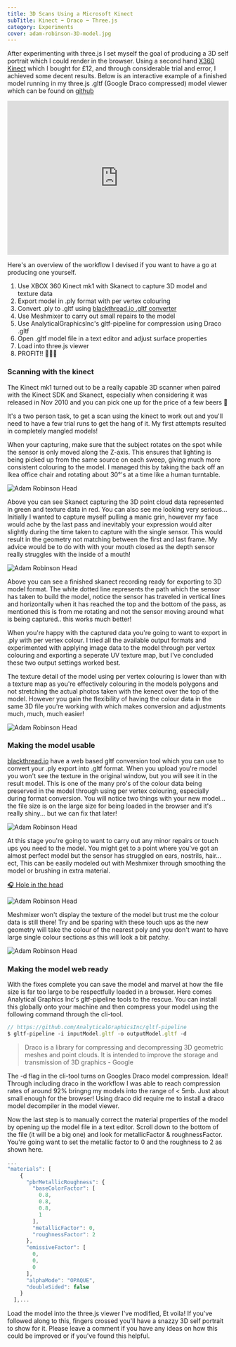 ```yaml
---
title: 3D Scans Using a Microsoft Kinect
subTitle: Kinect ➡️ Draco ➡️ Three.js
category: Experiments
cover: adam-robinson-3D-model.jpg
---
```


After experimenting with three.js I set myself the goal of producing a 3D self portrait which I could render in the browser. Using a second hand [X360 Kinect](https://uk.webuy.com/product-detail?id=s360kinsoxb&categoryName=xbox-360-accessories&superCatName=gaming&title=x360-official-kinect-with-psu-%28no-game%29) which I bought for £12, and through considerable trial and error, I achieved some decent results. Below is an interactive example of a finished model running in my three.js .gltf (Google Draco compressed) model viewer which can be found on [github](https://github.com/adamistheanswer/gltfLoader)

<iframe id="adam-face-3d" width="100%" height="350" scrolling="no" frameborder="no" src="https://www.attackingpixels.com/2"></iframe>

Here's an overview of the workflow I devised if you want to have a go at producing one yourself. 

1. Use XBOX 360 Kinect mk1 with Skanect to capture 3D model and texture data
2. Export model in .ply format with per vertex colouring
3. Convert .ply to .gltf using [blackthread.io .gltf converter](https://blackthread.io/gltf-converter/)
4. Use Meshmixer to carry out small repairs to the model
5. Use AnalyticalGraphicsInc's gltf-pipeline for compression using Draco .gltf
6. Open .gltf model file in a text editor and adjust surface properties
7. Load into three.js viewer
8. PROFIT!! 💸💸💸


### Scanning with the kinect

The Kinect mk1 turned out to be a really capable 3D scanner when paired with the Kinect SDK and Skanect, especially when considering it was released in Nov 2010 and you can pick one up for the price of a few beers 🍺  

It's a two person task, to get a scan using the kinect to work out and you'll need to have a few trial runs to get the hang of it. My first attempts resulted in completely mangled models! 

When your capturing, make sure that the subject rotates on the spot while the sensor is only moved along the Z-axis. This ensures that lighting is being picked up from the same source on each sweep, giving much more consistent colouring to the model. I managed this by taking the back off an Ikea office chair and rotating about 30°'s at a time like a human turntable.

![Adam Robinson Head](./gltf-kineck-three-js6.png)

Above you can see Skanect capturing the 3D point cloud data represented in green and texture data in red. You can also see me looking very serious... Initially I wanted to capture myself pulling a manic grin, however my face would ache by the last pass and inevitably your expression would alter slightly during the time taken to capture with the single sensor. This would result in the geometry not matching between the first and last frame. My advice would be to do with with your mouth closed as the depth sensor really struggles with the inside of a mouth!

![Adam Robinson Head](./gltf-kineck-three-js1.jpg)

Above you can see a finished skanect recording ready for exporting to 3D model format. The white dotted line represents the path which the sensor has taken to build the model, notice the sensor has traveled in vertical lines and horizontally when it has reached the top and the bottom of the pass, as mentioned this is from me rotating and not the sensor moving around what is being captured.. this works much better!

When you're happy with the captured data you're going to want to export in .ply with per vertex colour. I tried all the available output formats and experimented with applying image data to the model through per vertex colouring and exporting a seperate UV texture map, but I've concluded these two output settings worked best. 

The texture detail of the model using per vertex colouring is lower than with a texture map as you're effectively colouring in the models polygons and not stretching the actual photos taken with the kenect over the top of the model. However you gain the flexibility of having the colour data in the same 3D file you're working with which makes conversion and adjustments much, much, much easier!

![Adam Robinson Head](./gltf-kineck-three-js3.png)

### Making the model usable

[blackthread.io](https://blackthread.io/gltf-converter/) have a web based gltf conversion tool which you can use to convert your .ply export into .gltf format. When you upload you're model you won't see the texture in the original window, but you will see it in the result model. This is one of the many pro's of the colour data being preserved in the model through using per vertex colouring, especially during format conversion. You will notice two things with your new model... the file size is on the large size for being loaded in the browser and it's really shiny... but we can fix that later!

![Adam Robinson Head](./gltf-kineck-three-js2.png)

At this stage you're going to want to carry out any minor repairs or touch ups you need to the model. You might get to a point where you've got an almost perfect model but the sensor has struggled on ears, nostrils, hair... ect, This can be easily modeled out with Meshmixer through smoothing the model or brushing in extra material.

[🎧 Hole in the head](https://www.youtube.com/watch?v=VxCpfFLyBGE)

![Adam Robinson Head](./gltf-kineck-three-js5.png)

Meshmixer won't display the texture of the model but trust me the colour data is still there! Try and be sparing with these touch ups as the new geometry will take the colour of the nearest poly and you don't want to have large single colour sections as this will look a bit patchy.

![Adam Robinson Head](./gltf-kineck-three-js4.png)

### Making the model web ready

With the fixes complete you can save the model and marvel at how the file size is far too large to be respectfully loaded in a browser. Here comes Analytical Graphics Inc's gltf-pipeline tools to the rescue. You can install this globally onto your machine and then compress your model using the following command through the cli-tool.

```javascript
// https://github.com/AnalyticalGraphicsInc/gltf-pipeline
$ gltf-pipeline -i inputModel.gltf -o outputModel.gltf -d
```

>Draco is a library for compressing and decompressing 3D geometric meshes and point clouds. It is intended to improve the storage and transmission of 3D graphics - Google

The -d flag in the cli-tool turns on Googles Draco model compression. Ideal! Through including draco in the workflow I was able to reach compression rates of around 92% bringng my models into the range of < 5mb. Just about small enough for the browser! Using draco did require me to install a draco model decompiler in the model viewer.

Now the last step is to manually correct the material properties of the model by opening up the model file in a text editor. Scroll down to the bottom of the file (it will be a big one) and look for metallicFactor & roughnessFactor. You're going want to set the metallic factor to 0 and the roughness to 2 as shown here.


```javascript
...
"materials": [
    {
      "pbrMetallicRoughness": {
        "baseColorFactor": [
          0.8,
          0.8,
          0.8,
          1
        ],
        "metallicFactor": 0,
        "roughnessFactor": 2
      },
      "emissiveFactor": [
        0,
        0,
        0
      ],
      "alphaMode": "OPAQUE",
      "doubleSided": false
    }
  ],...
```

Load the model into the three.js viewer I've modified, Et voila! If you've followed along to this, fingers crossed you'll have a snazzy 3D self portrait to show for it. Please leave a comment if you have any ideas on how this could be improved or if you've found this helpful.